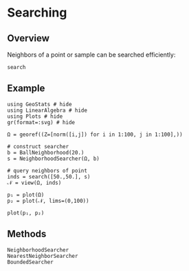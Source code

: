# Searching

## Overview

Neighbors of a point or sample can be searched efficiently:

```@docs
search
```

## Example

```@example
using GeoStats # hide
using LinearAlgebra # hide
using Plots # hide
gr(format=:svg) # hide

Ω = georef((Z=[norm([i,j]) for i in 1:100, j in 1:100],))

# construct searcher
b = BallNeighborhood(20.)
s = NeighborhoodSearcher(Ω, b)

# query neighbors of point
inds = search([50.,50.], s)
𝒩 = view(Ω, inds)

p₁ = plot(Ω)
p₂ = plot(𝒩, lims=(0,100))

plot(p₁, p₂)
```

## Methods

```@docs
NeighborhoodSearcher
NearestNeighborSearcher
BoundedSearcher
```
